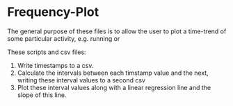 # Frequency-Plot

The general purpose of these files is to allow the user to plot a time-trend of some particular activity, e.g. running or 

These scripts and csv files:

1. Write timestamps to a csv.
2. Calculate the intervals between each timstamp value and the next, writing these interval values to a second csv
3. Plot these interval values along with a linear regression line and the slope of this line.
